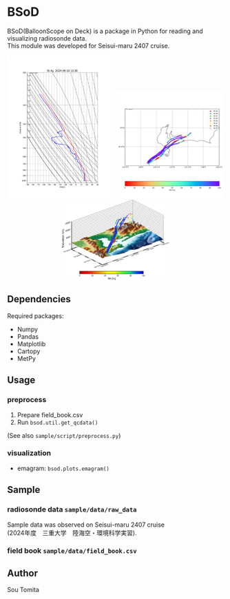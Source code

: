 # BSoD
BSoD(BalloonScope on Deck) is a package in Python for reading and visualizing radiosonde data.  
This module was developed for Seisui-maru 2407 cruise.

<p align="center">
<img src="./fig/emagram.png" alt="emagram" width="250"/>
<img src="./fig/trj_2d_rh.png" alt="RH 2D trajectory" width="250"/>
<img src="./fig/trj_3d_rh.png" alt="RH 2D trajectory" width="250"/>
</p>

## Dependencies
Required packages:
- Numpy
- Pandas
- Matplotlib
- Cartopy
- MetPy

## Usage
### preprocess
1. Prepare field_book.csv
2. Run ```bsod.util.get_qcdata()```  

(See also ```sample/script/preprocess.py```)
### visualization
- emagram: ```bsod.plots.emagram()```

## Sample
### radiosonde data ```sample/data/raw_data```
Sample data was observed on Seisui-maru 2407 cruise  
(2024年度　三重大学　陸海空・環境科学実習).  
### field book ```sample/data/field_book.csv```



## Author
Sou Tomita

